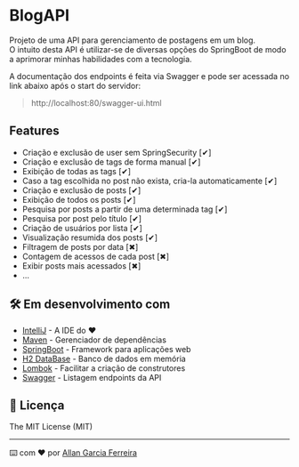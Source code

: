 # BlogAPI

Projeto de uma API para gerenciamento de postagens em um blog.<br/>
O intuito desta API é utilizar-se de diversas opções do SpringBoot de modo a aprimorar minhas habilidades com a tecnologia.

A documentação dos endpoints é feita via Swagger e pode ser acessada no link abaixo após o start do servidor:

> http://localhost:80/swagger-ui.html

## Features
* Criação e exclusão de user sem SpringSecurity [✔]
* Criação e exclusão de tags de forma manual [✔]
* Exibição de todas as tags [✔]
* Caso a tag escolhida no post não exista, cria-la automaticamente [✔]
* Criação e exclusão de posts [✔]
* Exibição de todos os posts [✔]
* Pesquisa por posts a partir de uma determinada tag [✔]
* Pesquisa por post pelo título [✔]
* Criação de usuários por lista [✔]
* Visualização resumida dos posts [✔]
* Filtragem de posts por data [✖]
* Contagem de acessos de cada post [✖]
* Exibir posts mais acessados [✖]
* ...

## 🛠️ Em desenvolvimento com

* [IntelliJ](http://www.dropwizard.io/1.0.2/docs/) - A IDE do ❤️
* [Maven](https://maven.apache.org/) - Gerenciador de dependências
* [SpringBoot](https://start.spring.io/) - Framework para aplicações web
* [H2 DataBase](https://www.h2database.com/html/main.html) - Banco de dados em memória
* [Lombok](https://projectlombok.org/) - Facilitar a criação de construtores
* [Swagger](https://swagger.io/tools/open-source/open-source-integrations/) - Listagem endpoints da API

## 📄 Licença

The MIT License (MIT)

---
⌨️ com ❤️ por [Allan Garcia Ferreira](https://github.com/allan201gf) 